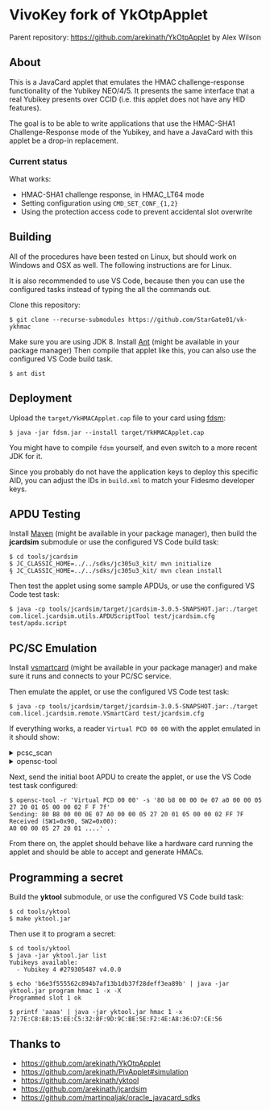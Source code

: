 # VivoKey fork of YkOtpApplet

Parent repository: https://github.com/arekinath/YkOtpApplet by Alex Wilson
## About

This is a JavaCard applet that emulates the HMAC challenge-response functionality of the Yubikey NEO/4/5. It presents the same interface that a real Yubikey presents over CCID (i.e. this applet does not have any HID features).

The goal is to be able to write applications that use the HMAC-SHA1 Challenge-Response mode of the Yubikey, and have a JavaCard with this applet be a drop-in replacement.

### Current status

What works:

 * HMAC-SHA1 challenge response, in HMAC_LT64 mode
 * Setting configuration using `CMD_SET_CONF_{1,2}`
 * Using the protection access code to prevent accidental slot overwrite

## Building

All of the procedures have been tested on Linux, but should work on Windows and OSX as well. The following instructions are for Linux. 

It is also recommended to use VS Code, because then you can use the configured tasks instead of typing the all the commands out.

Clone this repository:

```
$ git clone --recurse-submodules https://github.com/StarGate01/vk-ykhmac
```

Make sure you are using JDK 8. Install [Ant](https://ant.apache.org/) (might be available in your package manager) Then compile that applet like this, you can also use the configured VS Code build task.

```
$ ant dist
```

## Deployment

Upload the `target/YkHMACApplet.cap` file to your card using [fdsm](https://github.com/fidesmo/fdsm):

```
$ java -jar fdsm.jar --install target/YkHMACApplet.cap
```

You might have to compile `fdsm` yourself, and even switch to a more recent JDK for it.

Since you probably do not have the application keys to deploy this specific AID, you can adjust the IDs in `build.xml` to match your Fidesmo developer keys.

## APDU Testing

Install [Maven](https://maven.apache.org/) (might be available in your package manager), then build  the **jcardsim** submodule or use the configured VS Code build task:

```
$ cd tools/jcardsim
$ JC_CLASSIC_HOME=../../sdks/jc305u3_kit/ mvn initialize
§ JC_CLASSIC_HOME=../../sdks/jc305u3_kit/ mvn clean install
```

Then test the applet using some sample APDUs, or use the configured VS Code test task:

```
$ java -cp tools/jcardsim/target/jcardsim-3.0.5-SNAPSHOT.jar:./target com.licel.jcardsim.utils.APDUScriptTool test/jcardsim.cfg test/apdu.script
```

## PC/SC Emulation

Install [vsmartcard](https://frankmorgner.github.io/vsmartcard/) (might be available in your package manager) and make sure it runs and connects to your PC/SC service.


Then emulate the applet, or use the configured VS Code test task:

```
$ java -cp tools/jcardsim/target/jcardsim-3.0.5-SNAPSHOT.jar:./target com.licel.jcardsim.remote.VSmartCard test/jcardsim.cfg
```

If everything works, a reader `Virtual PCD 00 00` with the applet emulated in it should show: 

<details>
<summary>pcsc_scan</summary>

```
$ pcsc_scan

 Reader 0: Virtual PCD 00 00
  Event number: 13
  Card state: Card inserted, 
  ATR: 3B 8D 80 01 80 73 C0 21 C0 57 59 75 62 69 4B 65 79 F9

ATR: 3B 8D 80 01 80 73 C0 21 C0 57 59 75 62 69 4B 65 79 F9
+ TS = 3B --> Direct Convention
+ T0 = 8D, Y(1): 1000, K: 13 (historical bytes)
  TD(1) = 80 --> Y(i+1) = 1000, Protocol T = 0 
-----
  TD(2) = 01 --> Y(i+1) = 0000, Protocol T = 1 
-----
+ Historical bytes: 80 73 C0 21 C0 57 59 75 62 69 4B 65 79
  Category indicator byte: 80 (compact TLV data object)
    Tag: 7, len: 3 (card capabilities)
      Selection methods: C0
        - DF selection by full DF name
        - DF selection by partial DF name
      Data coding byte: 21
        - Behaviour of write functions: proprietary
        - Value 'FF' for the first byte of BER-TLV tag fields: invalid
        - Data unit in quartets: 2
      Command chaining, length fields and logical channels: C0
        - Command chaining
        - Extended Lc and Le fields
        - Logical channel number assignment: No logical channel
        - Maximum number of logical channels: 1
    Tag: 5, len: 7 (card issuer's data)
      Card issuer data: 59 75 62 69 4B 65 79
+ TCK = F9 (correct checksum)

Possibly identified card (using /usr/share/pcsc/smartcard_list.txt):
3B 8D 80 01 80 73 C0 21 C0 57 59 75 62 69 4B 65 79 F9
	Yubikey 5 NFC (via NFC) (Other)
	https://www.yubico.com/product/yubikey-5-nfc/#yubikey-5-nfc
```

</details>

<details>
<summary>opensc-tool</summary>

```
$ opensc-tool -l

# Detected readers (pcsc)
Nr.  Card  Features  Name
0    Yes             Virtual PCD 00 00
1    No              Virtual PCD 00 01

```

</details>

Next, send the initial boot APDU to create the applet, or use the VS Code  test task configured:

```
$ opensc-tool -r 'Virtual PCD 00 00' -s '80 b8 00 00 0e 07 a0 00 00 05 27 20 01 05 00 00 02 F F 7f'
Sending: 80 B8 00 00 0E 07 A0 00 00 05 27 20 01 05 00 00 02 FF 7F 
Received (SW1=0x90, SW2=0x00):
A0 00 00 05 27 20 01 ....' .
```

From there on, the applet should behave like a hardware card running the applet and should be able to accept and generate HMACs.

## Programming a secret

Build the **yktool** submodule, or use the configured VS Code build task:

```
$ cd tools/yktool
$ make yktool.jar
```

Then use it to program a secret:

```
$ cd tools/yktool
$ java -jar yktool.jar list
Yubikeys available:
  - Yubikey 4 #279305487 v4.0.0

$ echo 'b6e3f555562c894b7af13b1db37f28deff3ea89b' | java -jar yktool.jar program hmac 1 -x -X
Programmed slot 1 ok

$ printf 'aaaa' | java -jar yktool.jar hmac 1 -x
72:7E:C8:E8:15:EE:C5:32:8F:9D:9C:BE:5E:F2:4E:A8:36:D7:CE:56
```

## Thanks to

- https://github.com/arekinath/YkOtpApplet
- https://github.com/arekinath/PivApplet#simulation
- https://github.com/arekinath/yktool
- https://github.com/arekinath/jcardsim
- https://github.com/martinpaljak/oracle_javacard_sdks